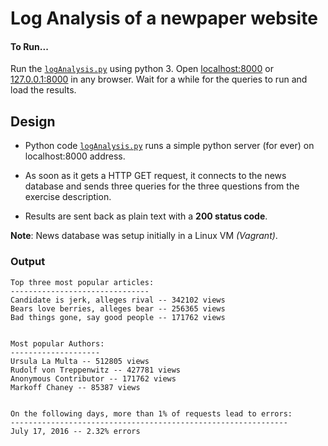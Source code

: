 # Log Analysis of a newpaper website

#### To Run...

Run the [```logAnalysis.py```](/logAnalysis.py) using python 3.
Open [localhost:8000](http://localhost:8000) or [127.0.0.1:8000](http://127.0.0.1:8000) in any browser.
Wait for a while for the queries to run and load the results.

## Design

- Python code [```logAnalysis.py```](/logAnalysis.py) runs a simple python server (for ever) on localhost:8000 address.

- As soon as it gets a HTTP GET request, it connects to the news database and sends three queries for the three questions from the exercise description.

- Results are sent back as plain text with a **200 status code**.

**Note**: News database was setup initially in a Linux VM _(Vagrant)_.

### Output

```plain
Top three most popular articles:
-------------------------------
Candidate is jerk, alleges rival -- 342102 views
Bears love berries, alleges bear -- 256365 views
Bad things gone, say good people -- 171762 views


Most popular Authors:
--------------------
Ursula La Multa -- 512805 views
Rudolf von Treppenwitz -- 427781 views
Anonymous Contributor -- 171762 views
Markoff Chaney -- 85387 views


On the following days, more than 1% of requests lead to errors:
--------------------------------------------------------------
July 17, 2016 -- 2.32% errors
```